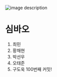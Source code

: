 ![image description](https://capsule-render.vercel.app/api?type=venom&height=300&color=A4DACD&text=CHEAT%20KEY&fontColor=1E3D46&fontSize=70&descAlign=50&descAlignY=50&fontAlignY=50&reversal=false&textBg=false&rotate=0&strokeWidth=0&section=header&fontAlign=50)
# 심바오
1. 최민 
2. 황채현
3. 박선우 
4. 오태준
5. 구도욱
100번째 커밋!

